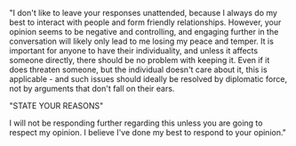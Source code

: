 "I don't like to leave your responses unattended, because I always do my best to interact with people and form friendly relationships. However, your opinion seems to be negative and controlling, and engaging further in the conversation will likely only lead to me losing my peace and temper. It is important for anyone to have their individuality, and unless it affects someone directly, there should be no problem with keeping it. Even if it does threaten someone, but the individual doesn't care about it, this is applicable - and such issues should ideally be resolved by diplomatic force, not by arguments that don't fall on their ears.

"STATE YOUR REASONS"

I will not be responding further regarding this unless you are going to respect my opinion. I believe I've done my best to respond to your opinion."